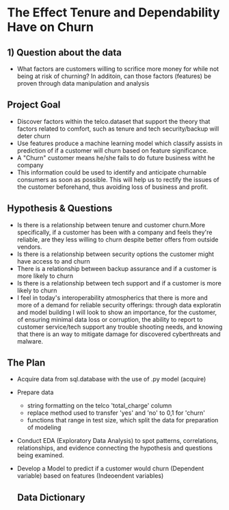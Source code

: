 # The Effect Tenure and Dependability Have on Churn

## 1) Question about the data
* What factors are customers willing to scrifice more money for while not being at risk of churning? In additoin, can those factors (features) be proven through data manipulation and analysis

## Project Goal
* Discover factors within the telco.dataset that support the theory that factors related to comfort, such as tenure and tech security/backup will deter churn
* Use features produce a machine learning model which classify assists in prediction of if a customer will churn based on feature significance.
* A "Churn" customer means he/she fails to do future business witht he company
* This information could be used to identify and anticipate churnable consumers as soon as possible. This will help us to rectify the issues of the customer beforehand, thus avoiding loss of business and profit.

## Hypothesis & Questions 
* Is there is a relationship between tenure and customer churn.More specifically, if a customer has been with a company and feels they're reliable, are they less willing to churn despite better offers from outside vendors.
* Is there is a relationship between security options the customer might have access to and churn
* There is a relationship between backup assurance and if a customer is more likely to churn
* Is there is a relationship between tech support and if a customer is more likely to churn
* I feel in today's interoperability atmospherics that there is more and more of a demand for reliable security offerings: through data exploratin and model building I will look to show an importance, for the customer, of ensuring minimal data loss or corruption, the ability to report to customer service/tech support any trouble shooting needs, and knowing that there is an way to mitigate damage for discovered cyberthreats and malware.


## The Plan
* Acquire data from sql.database with the use of .py model (acquire)
* Prepare data
    - string formatting on the telco 'total_charge' column
    - replace method used to transfer 'yes' and 'no' to 0,1 for 'churn'
    - functions that range in test size, which split the data for preparation of modeling
* Conduct EDA (Exploratory Data Analysis) to spot patterns, correlations, relationships, and evidence connecting the hypothesis and questions being examined.
* Develop a Model to predict if a customer would churn (Dependent variable) based on features (Indeoendent variables)

  ## Data Dictionary
  
  























